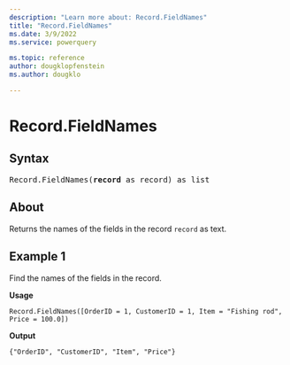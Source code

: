 ```yaml
---
description: "Learn more about: Record.FieldNames"
title: "Record.FieldNames"
ms.date: 3/9/2022
ms.service: powerquery

ms.topic: reference
author: dougklopfenstein
ms.author: dougklo

---
```

# Record.FieldNames

## Syntax

<pre>
Record.FieldNames(<b>record</b> as record) as list
</pre>
  
## About

Returns the names of the fields in the record `record` as text.

## Example 1

Find the names of the fields in the record.

**Usage**

```powerquery-m
Record.FieldNames([OrderID = 1, CustomerID = 1, Item = "Fishing rod", Price = 100.0])
```

**Output**

`{"OrderID", "CustomerID", "Item", "Price"}`
